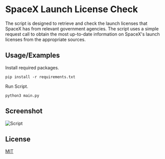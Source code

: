 # SpaceX Launch License Check

The script is designed to retrieve and check the launch licenses that SpaceX has from relevant government agencies. The script uses a simple request call to obtain the most up-to-date information on SpaceX's launch licenses from the appropriate sources.



## Usage/Examples

Install required packages.

```
pip install -r requirements.txt
```

Run Script.
```
python3 main.py
```



## Screenshot

![Script](https://i.ibb.co/cggNkzg/Screenshot-2023-04-13-at-1-43-42-PM.png)



## License

[MIT](https://choosealicense.com/licenses/mit/)

